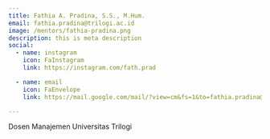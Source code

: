```yaml
---
title: Fathia A. Pradina, S.S., M.Hum.
email: fathia.pradina@trilogi.ac.id
image: /mentors/fathia-pradina.png
description: this is meta description
social:
  - name: instagram
    icon: FaInstagram
    link: https://instagram.com/fath.prad

  - name: email
    icon: FaEnvelope
    link: https://mail.google.com/mail/?view=cm&fs=1&to=fathia.pradina@trilogi.ac.id

---
```


Dosen Manajemen Universitas Trilogi